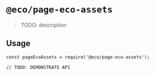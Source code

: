 # `@eco/page-eco-assets`

> TODO: description

## Usage

```
const pageEcoAssets = require('@eco/page-eco-assets');

// TODO: DEMONSTRATE API
```
